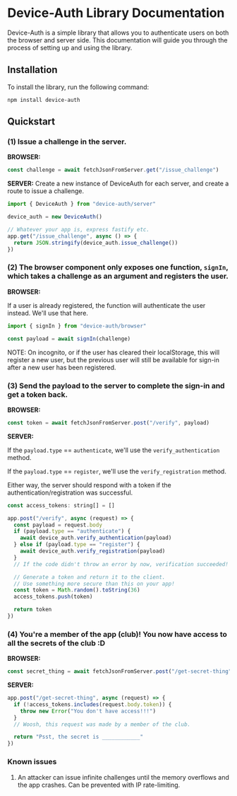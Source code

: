 # Device-Auth Library Documentation

Device-Auth is a simple library that allows you to authenticate users on both the browser and server side. This documentation will guide you through the process of setting up and using the library.

## Installation

To install the library, run the following command:

```
npm install device-auth
```

## Quickstart

### (1) Issue a challenge in the server.

**BROWSER:**
```javascript
const challenge = await fetchJsonFromServer.get("/issue_challenge")
```

**SERVER:**
Create a new instance of DeviceAuth for each server, and create a route to issue a challenge.

```javascript
import { DeviceAuth } from "device-auth/server"

device_auth = new DeviceAuth()

// Whatever your app is, express fastify etc.
app.get("/issue_challenge", async () => {
  return JSON.stringify(device_auth.issue_challenge())
})
```

### (2) The browser component only exposes one function, `signIn`, which takes a challenge as an argument and registers the user.

**BROWSER:**

If a user is already registered, the function will authenticate the user instead. We'll use that here.

```javascript
import { signIn } from "device-auth/browser"

const payload = await signIn(challenge)
```

NOTE: On incognito, or if the user has cleared their localStorage, this will register a new user, but the previous user will still be available for sign-in after a new user has been registered.

### (3) Send the payload to the server to complete the sign-in and get a token back.

**BROWSER:**

```javascript
const token = await fetchJsonFromServer.post("/verify", payload)
```

**SERVER:**

If the `payload.type` == `authenticate`, we'll use the `verify_authentication` method.

If the `payload.type` == `register`, we'll use the `verify_registration` method.

Either way, the server should respond with a token if the authentication/registration was successful.

```javascript
const access_tokens: string[] = []

app.post("/verify", async (request) => {
  const payload = request.body
  if (payload.type == "authenticate") {
    await device_auth.verify_authentication(payload)
  } else if (payload.type == "register") {
    await device_auth.verify_registration(payload)
  }
  // If the code didn't throw an error by now, verification succeeded!

  // Generate a token and return it to the client.
  // Use something more secure than this on your app!
  const token = Math.random().toString(36)
  access_tokens.push(token)

  return token
})
```

### (4) You're a member of the app (club)! You now have access to all the secrets of the club :D

**BROWSER:**

```javascript
const secret_thing = await fetchJsonFromServer.post("/get-secret-thing", { token })
```

**SERVER:**

```javascript
app.post("/get-secret-thing", async (request) => {
  if (!access_tokens.includes(request.body.token)) {
    throw new Error("You don't have access!!!")
  }
  // Woosh, this request was made by a member of the club.

  return "Psst, the secret is ____________"
})
```


### Known issues
1. An attacker can issue infinite challenges until the memory overflows and the app crashes. Can be prevented with IP rate-limiting.

